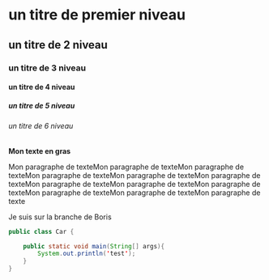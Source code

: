 # un titre de premier niveau
## un titre de 2 niveau
### un titre de 3 niveau
#### un titre de 4 niveau
##### un titre de 5 niveau
###### un titre de 6 niveau

**Mon texte en gras**

Mon paragraphe de texteMon paragraphe de texteMon paragraphe de texteMon paragraphe de texteMon paragraphe de texteMon paragraphe de texteMon paragraphe de texteMon paragraphe de texteMon paragraphe de texteMon paragraphe de texteMon paragraphe de texteMon paragraphe de texte

Je suis sur la branche de Boris


```java
public class Car {

    public static void main(String[] args){
        System.out.println('test');
    }
}
```